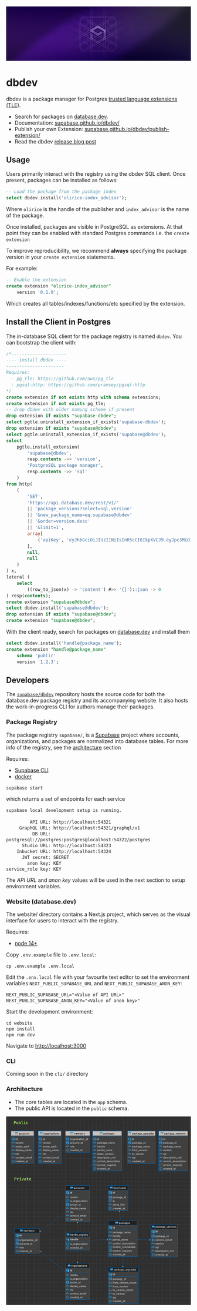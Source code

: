 ![dbdev](/assets/dbdev-banner.jpg)

# dbdev

dbdev is a package manager for Postgres [trusted language extensions (TLE)](https://github.com/aws/pg_tle).

- Search for packages on [database.dev](https://database.dev).
- Documentation: [supabase.github.io/dbdev/](https://supabase.github.io/dbdev/)
- Publish your own Extension: [supabase.github.io/dbdev/publish-extension/](https://supabase.github.io/dbdev/publish-extension/)
- Read the dbdev [release blog post](https://supabase.com/blog/dbdev)

## Usage

Users primarily interact with the registry using the dbdev SQL client. Once present, packages can be installed as follows:

```sql
-- Load the package from the package index
select dbdev.install('olirice-index_advisor');
```
Where `olirice` is the handle of the publisher and `index_advisor` is the name of the package.

Once installed, packages are visible in PostgreSQL as extensions. At that point they can be enabled with standard Postgres commands i.e. the `create extension`

To improve reproducibility, we recommend __always__ specifying the package version in your `create extension` statements.

For example:
```sql
-- Enable the extension
create extension "olirice-index_advisor"
    version '0.1.0';
```

Which creates all tables/indexes/functions/etc specified by the extension.

## Install the Client in Postgres

The in-database SQL client for the package registry is named `dbdev`. You can bootstrap the client with:

```sql
/*---------------------
---- install dbdev ----
----------------------
Requires:
  - pg_tle: https://github.com/aws/pg_tle
  - pgsql-http: https://github.com/pramsey/pgsql-http
*/
create extension if not exists http with schema extensions;
create extension if not exists pg_tle;
-- drop dbdev with older naming scheme if present
drop extension if exists "supabase-dbdev";
select pgtle.uninstall_extension_if_exists('supabase-dbdev');
drop extension if exists "supabase@dbdev";
select pgtle.uninstall_extension_if_exists('supabase@dbdev');
select
    pgtle.install_extension(
        'supabase@dbdev',
        resp.contents ->> 'version',
        'PostgreSQL package manager',
        resp.contents ->> 'sql'
    )
from http(
    (
        'GET',
        'https://api.database.dev/rest/v1/'
        || 'package_versions?select=sql,version'
        || '&new_package_name=eq.supabase@dbdev'
        || '&order=version.desc'
        || '&limit=1',
        array[
            ('apiKey', 'eyJhbGciOiJIUzI1NiIsInR5cCI6IkpXVCJ9.eyJpc3MiOiJzdXBhYmFzZSIsInJlZiI6InhtdXB0cHBsZnZpaWZyYndtbXR2Iiwicm9sZSI6ImFub24iLCJpYXQiOjE2ODAxMDczNzIsImV4cCI6MTk5NTY4MzM3Mn0.z2CN0mvO2No8wSi46Gw59DFGCTJrzM0AQKsu_5k134s')::http_header
        ],
        null,
        null
    )
) x,
lateral (
    select
        ((row_to_json(x) -> 'content') #>> '{}')::json -> 0
) resp(contents);
create extension "supabase@dbdev";
select dbdev.install('supabase@dbdev');
drop extension if exists "supabase@dbdev";
create extension "supabase@dbdev";
```

With the client ready, search for packages on [database.dev](database.dev) and install them
```sql
select dbdev.install('handle@package_name');
create extension "handle@package_name"
    schema 'public'
    version '1.2.3';
```

## Developers

The [`supabase/dbdev`](https://github.com/supabase/dbdev) repository hosts the source code for both the database.dev package registry and its accompanying website. It also hosts the work-in-progress CLI for authors manage their packages.

### Package Registry

The package registry `supabase/`, is a [Supabase](https://supabase.com) project where accounts, organizations, and packages are normalized into database tables. For more info of the registry, see the [architecture](#architecture) section

Requires:
- [Supabase CLI](https://github.com/supabase/cli)
- [docker](https://www.docker.com/)

```
supabase start
```

which returns a set of endpoints for each service

```text
supabase local development setup is running.

         API URL: http://localhost:54321
     GraphQL URL: http://localhost:54321/graphql/v1
          DB URL: postgresql://postgres:postgres@localhost:54322/postgres
      Studio URL: http://localhost:54323
    Inbucket URL: http://localhost:54324
      JWT secret: SECRET
        anon key: KEY
service_role key: KEY
```

The *API URL* and *anon key* values will be used in the next section to setup environment variables.


### Website (database.dev)

The website/ directory contains a Next.js project, which serves as the visual interface for users to interact with the registry.

Requires:
- [node 14+](https://nodejs.org/en)

Copy `.env.example` file to `.env.local`:

```
cp .env.example .env.local
```

Edit the `.env.local` file with your favourite text editor to set the environment variables `NEXT_PUBLIC_SUPABASE_URL` and `NEXT_PUBLIC_SUPABASE_ANON_KEY`:

```
NEXT_PUBLIC_SUPABASE_URL="<Value of API URL>"
NEXT_PUBLIC_SUPABASE_ANON_KEY="<Value of anon key>"
```

Start the development environment:

```
cd website
npm install
npm run dev
```

Navigate to [http://localhost:3000](http://localhost:3000)


### CLI

Coming soon in the `cli/` directory

### Architecture

- The core tables are located in the `app` schema.
- The public API is located in the `public` schema.

![ERD](assets/erd.png)
